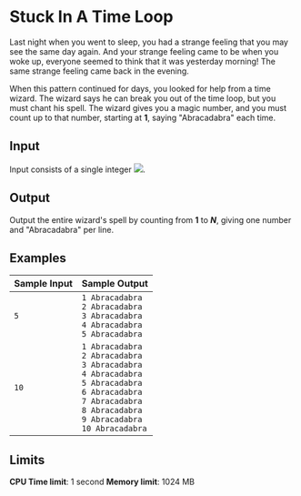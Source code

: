 # Stuck In A Time Loop

Last night when you went to sleep, you had a strange feeling that you may see the same day again. And your strange feeling came to be when you woke up, everyone seemed to think that it was yesterday morning! The same strange feeling came back in the evening.

When this pattern continued for days, you looked for help from a time wizard. The wizard says he can break you out of the time loop, but you must chant his spell. The wizard gives you a magic number, and you must count up to that number, starting at **1**, saying "Abracadabra" each time.

## Input

Input consists of a single integer <img src="https://i.imgur.com/tBAtSJU.png"/>.

## Output

Output the entire wizard's spell by counting from **1** to **_N_**, giving one number and "Abracadabra" per line.

## Examples

Sample Input | Sample Output
-|-
`5`|`1 Abracadabra`<br>`2 Abracadabra`<br>`3 Abracadabra`<br>`4 Abracadabra`<br>`5 Abracadabra`
`10`|`1 Abracadabra`<br>`2 Abracadabra`<br>`3 Abracadabra`<br>`4 Abracadabra`<br>`5 Abracadabra`<br>`6 Abracadabra`<br>`7 Abracadabra`<br>`8 Abracadabra`<br>`9 Abracadabra`<br>`10 Abracadabra`

## Limits

**CPU Time limit**: 1 second
**Memory limit**: 1024 MB
